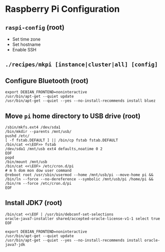 Raspberry Pi Configuration
==========================

## `raspi-config` (root)
- Set time zone
- Set hostname
- Enable SSH

## `./recipes/mkpi [instance|cluster|all] [config]`

## Configure Bluetooth (root)
    export DEBIAN_FRONTEND=noninteractive
    /usr/bin/apt-get --quiet update
    /usr/bin/apt-get --quiet --yes --no-install-recommends install bluez    
    
## Move `pi` home directory to USB drive (root)
    /sbin/mkfs.ext4 /dev/sda1
    /bin/mkdir --parents /mnt/usb/
    pushd /etc/
    [ -f fstab.DEFAULT ] || /bin/cp fstab fstab.DEFAULT
    /bin/cat <<\EOF>> fstab
    /dev/sda1 /mnt/usb ext4 defaults,noatime 0 2
    EOF
    popd
    /bin/mount /mnt/usb
    /bin/cat <<\EOF> /etc/cron.d/pi
    # m h dom mon dow user command
    @reboot root /usr/sbin/usermod --home /mnt/usb/pi --move-home pi && /bin/ln --force --no-dereference --symbolic /mnt/usb/pi /home/pi && /bin/rm --force /etc/cron.d/pi
    EOF

## Install JDK7 (root)
    /bin/cat <<\EOF | /usr/bin/debconf-set-selections
    oracle-java7-installer shared/accepted-oracle-license-v1-1 select true
    EOF

    export DEBIAN_FRONTEND=noninteractive
    /usr/bin/apt-get --quiet update
    /usr/bin/apt-get --quiet --yes --no-install-recommends install oracle-java7-jdk
